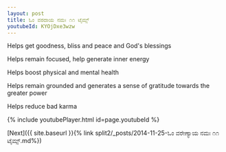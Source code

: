 ```yaml
---
layout: post
title: ಓಂ ವರದಾಯ ನಮಃ ೧೧ ಟೈಮ್ಸ್
youtubeId: KYOjDxe3wzw
---
```

 
 
Helps get goodness, bliss and peace and God's blessings
 
Helps remain focused, help generate inner energy 
 
Helps boost physical and mental health 
 
Helps remain grounded and generates a sense of gratitude towards the greater power 
 
Helps reduce bad karma
 
 
 
 


{% include youtubePlayer.html id=page.youtubeId %}
 
[Next]({{ site.baseurl }}{% link  split2/_posts/2014-11-25-ಓಂ ವರೇಣ್ಯಾಯ ನಮಃ ೧೧ ಟೈಮ್ಸ್.md%})
 
